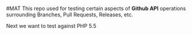 #MAT
This repo used for testing certain
aspects of **Github API** operations
surrounding Branches, Pull
Requests, Releases, etc.

Next we want to test against PHP 5.5
